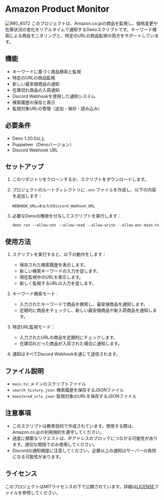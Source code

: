 # Amazon Product Monitor
![IMG_6072](https://github.com/user-attachments/assets/222f4118-6414-489b-9db4-0fac4ccf3648)
このプロジェクトは、Amazon.co.jpの商品を監視し、価格変更や在庫状況の変化をリアルタイムで通知するDenoスクリプトです。キーワード検索による商品モニタリングと、特定のURLの商品監視の両方をサポートしています。

## 機能

- キーワードに基づく商品検索と監視
- 特定のURLの商品監視
- 新しい最安値商品の通知
- 在庫切れ商品の入荷通知
- Discord Webhookを使用した通知システム
- 検索履歴の保存と表示
- 監視対象URLの管理（追加・保存・読み込み）

## 必要条件

- Deno 1.20.0以上
- Puppeteer（Denoバージョン）
- Discord Webhook URL

## セットアップ

1. このリポジトリをクローンするか、スクリプトをダウンロードします。

2. プロジェクトのルートディレクトリに `.env` ファイルを作成し、以下の内容を追加します：

   ```
   WEBHOOK_URL=あなたのDiscord_Webhook_URL
   ```

3. 必要なDenoの権限を付与してスクリプトを実行します：

   ```
   deno run --allow-net --allow-read --allow-write --allow-env main.ts
   ```

## 使用方法

1. スクリプトを実行すると、以下の動作をします：
   - 保存された検索履歴を表示します。
   - 新しい検索キーワードの入力を促します。
   - 現在監視中のURLを表示します。
   - 新しく監視するURLの入力を促します。

2. キーワード検索モード：
   - 入力されたキーワードで商品を検索し、最安値商品を通知します。
   - 定期的に商品をチェックし、新しい最安値商品や新入荷商品を通知します。

3. 特定URL監視モード：
   - 入力されたURLの商品を定期的にチェックします。
   - 在庫切れだった商品が入荷された場合に通知します。

4. 通知はすべてDiscord Webhookを通じて送信されます。

## ファイル説明

- `main.ts`: メインのスクリプトファイル
- `search_history.json`: 検索履歴を保存するJSONファイル
- `monitored_urls.json`: 監視対象のURLを保存するJSONファイル

## 注意事項

- このスクリプトは教育目的で作成されています。使用する際は、Amazon.co.jpの利用規約を遵守してください。
- 過度に頻繁なリクエストは、IPアドレスのブロックにつながる可能性があります。適切な間隔でのみ使用してください。
- Discordの通知頻度に注意してください。必要以上の通知はサーバーの負担になる可能性があります。

## ライセンス

このプロジェクトはMITライセンスの下で公開されています。詳細は[LICENSE](LICENSE)ファイルを参照してください。
